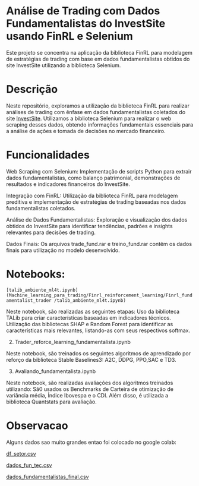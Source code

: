 # Análise de Trading com Dados Fundamentalistas do InvestSite usando FinRL e Selenium
Este projeto se concentra na aplicação da biblioteca FinRL para modelagem de estratégias de trading com base em dados fundamentalistas obtidos do site InvestSite utilizando a biblioteca Selenium.

# Descrição

Neste repositório, exploramos a utilização da biblioteca FinRL para realizar análises de trading com ênfase em dados fundamentalistas coletados do site [InvestSite](https://www.investsite.com.br/). Utilizamos a biblioteca Selenium para realizar o web scraping desses dados, obtendo informações fundamentais essenciais para a análise de ações e tomada de decisões no mercado financeiro.

# Funcionalidades

Web Scraping com Selenium: Implementação de scripts Python para extrair dados fundamentalistas, como balanço patrimonial, demonstrações de resultados e indicadores financeiros do InvestSite.

Integração com FinRL: Utilização da biblioteca FinRL para modelagem preditiva e implementação de estratégias de trading baseadas nos dados fundamentalistas coletados.

Análise de Dados Fundamentalistas: Exploração e visualização dos dados obtidos do InvestSite para identificar tendências, padrões e insights relevantes para decisões de trading.

Dados Finais: Os arquivos trade_fund.rar e treino_fund.rar contêm os dados finais para utilização no modelo desenvolvido.

# Notebooks:
`[talib_ambiente_ml4t.ipynb](Machine_learning_para_trading/Finrl_reinforcement_learning/Finrl_fundamentalist_trader
/talib_ambiente_ml4t.ipynb)`
   
Neste notebook, são realizadas as seguintes etapas: 
Uso da biblioteca TALib para criar características baseadas em indicadores técnicos.
Utilização das bibliotecas SHAP e Random Forest para identificar as características mais relevantes, listando-as com seus respectivos softmax.

2. Trader_reforce_learning_fundamentalista.ipynb

Neste notebook, são treinados os seguintes algoritmos de aprendizado por reforço da biblioteca Stable Baselines3:
A2C, DDPG, PPO,SAC e TD3.


3. Avaliando_fundamentalista.ipynb
   
Neste notebook, são realizadas avaliações dos algoritmos treinados utilizando:
Sã0 usados os Benchmarks de Carteira de otimização de variância média, Índice Ibovespa e o CDI.
Além disso, é utilizada a biblioteca Quantstats para avaliação.

# Observacao

Alguns dados sao muito grandes entao foi colocado no google colab:

[df_setor.csv](https://drive.google.com/drive/folders/12m2qOYl1IgM2V86C98r_9AxPPUSLJOhZ)

[dados_fun_tec.csv](https://drive.google.com/drive/folders/1-5DRxE261IGvzDC0N2Dw7BVJ1TkzRz8j)

[dados_fundamentalistas_final.csv](https://drive.google.com/drive/folders/1-5DRxE261IGvzDC0N2Dw7BVJ1TkzRz8j)
